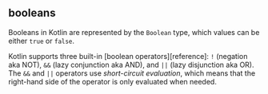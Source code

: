 ## booleans

Booleans in Kotlin are represented by the `Boolean` type, which values can be either `true` or `false`.

Kotlin supports three built-in [boolean operators][reference]: `!` (negation aka NOT), `&&` (lazy conjunction aka AND), and `||` (lazy disjunction aka OR). The `&&` and `||` operators use _short-circuit evaluation_, which means that the right-hand side of the operator is only evaluated when needed.
